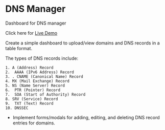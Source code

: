 # DNS Manager 

Dashboard for DNS manager

Click here for [Live Demo](https://dns-manager-lambda.netlify.app/)

Create a simple dashboard to upload/view domains and DNS records in a table format.

The types of DNS records include:

    1. A (Address) Record
    2. ⁠ ⁠AAAA (IPv6 Address) Record
    3. .⁠ ⁠CNAME (Canonical Name) Record
    4. ⁠MX (Mail Exchange) Record
    5. ⁠NS (Name Server) Record
    6. ⁠ ⁠PTR (Pointer) Record
    7. ⁠ ⁠SOA (Start of Authority) Record
    8. ⁠SRV (Service) Record
    9.  ⁠TXT (Text) Record
    10. ⁠DNSSEC

  - Implement forms/modals for adding, editing, and deleting DNS record entries for domains.

